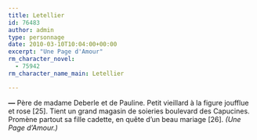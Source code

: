 ```yaml
---
title: Letellier
id: 76483
author: admin
type: personnage
date: 2010-03-10T10:04:00+00:00
excerpt: "Une Page d'Amour"
rm_character_novel:
  - 75942
rm_character_name_main: Letellier

---
```

**—** Père de madame Deberle et de Pauline. Petit vieillard à la figure joufflue et rose [25]. Tient un grand magasin de soieries boulevard des Capucines. Promène partout sa fille cadette, en quête d&rsquo;un beau mariage [26]. _(Une Page d&rsquo;Amour.)_